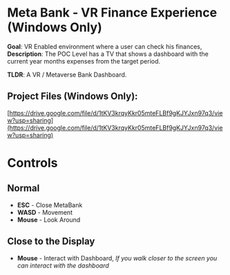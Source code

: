 # Meta Bank - VR Finance Experience (Windows Only)

**Goal**: VR Enabled environment where a user can check his finances, 
**Description**: The POC Level has a TV that shows a dashboard with the current year months expenses from the target period.

**TLDR**: A VR / Metaverse Bank Dashboard.

## Project Files (Windows Only): 

[https://drive.google.com/file/d/1tKV3krqyKkr05mteFLBf9gKJYJxn97q3/view?usp=sharing](https://drive.google.com/file/d/1tKV3krqyKkr05mteFLBf9gKJYJxn97q3/view?usp=sharing)

# Controls

## Normal

- **ESC** - Close MetaBank
- **WASD** - Movement
- **Mouse** - Look Around

## Close to the Display

- **Mouse** - Interact with Dashboard, *If you walk closer to the screen you can interact with the dashboard*
